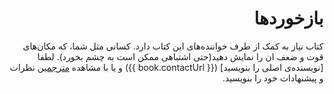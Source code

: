 <div dir=rtl>

# بازخوردها

کتاب نیاز به کمک از طرف خواننده‌های این کتاب دارد. کسانی مثل شما‌، که مکان‌های قوت و ضعف ان را نمایش دهید(حتی اشتباهی ممکن است به چشم بخورد). لطفا  [نویسنده‌ی اصلی را بنویسید] ({{ book.contactUrl }})  و یا با مشاهده  [مترجمین](./translations.md#translations) نظرات و پیشنهادات خود را بنویسید.
